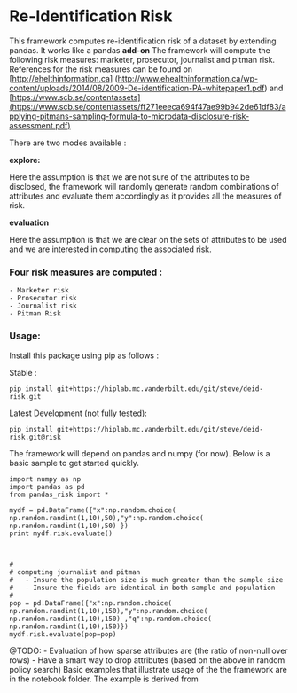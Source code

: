 # Re-Identification Risk

This framework computes re-identification risk of a dataset by extending pandas. It works like a pandas **add-on** 
The framework will compute the following risk measures: marketer, prosecutor, journalist and pitman risk. References for the risk measures can be found on [http://ehelthinformation.ca] (http://www.ehealthinformation.ca/wp-content/uploads/2014/08/2009-De-identification-PA-whitepaper1.pdf) and [https://www.scb.se/contentassets](https://www.scb.se/contentassets/ff271eeeca694f47ae99b942de61df83/applying-pitmans-sampling-formula-to-microdata-disclosure-risk-assessment.pdf)

There are two modes available :
    
**explore:**

Here the assumption is that we are not sure of the attributes to be disclosed, the framework will randomly generate random combinations of attributes and evaluate them accordingly as it provides all the measures of risk. 

**evaluation**

Here the assumption is that we are clear on the sets of attributes to be used and we are interested in computing the associated risk.


### Four risk measures are computed :

    - Marketer risk
    - Prosecutor risk
    - Journalist risk
    - Pitman Risk

### Usage:

Install this package using pip as follows :

Stable :
    
    pip install git+https://hiplab.mc.vanderbilt.edu/git/steve/deid-risk.git
    
    
Latest Development (not fully tested):
    
    pip install git+https://hiplab.mc.vanderbilt.edu/git/steve/deid-risk.git@risk
    
The framework will depend on pandas and numpy (for now). Below is a basic sample to get started quickly.


    import numpy as np
    import pandas as pd
    from pandas_risk import *

    mydf = pd.DataFrame({"x":np.random.choice( np.random.randint(1,10),50),"y":np.random.choice( np.random.randint(1,10),50) })
    print mydf.risk.evaluate()



    #
    # computing journalist and pitman
    #   - Insure the population size is much greater than the sample size 
    #   - Insure the fields are identical in both sample and population
    #
    pop = pd.DataFrame({"x":np.random.choice( np.random.randint(1,10),150),"y":np.random.choice( np.random.randint(1,10),150) ,"q":np.random.choice( np.random.randint(1,10),150)})
    mydf.risk.evaluate(pop=pop)


@TODO:
    - Evaluation of how sparse attributes are (the ratio of non-null over rows)
    - Have a smart way to drop attributes (based on the above in random policy search)
Basic examples that illustrate usage of the the framework are in the notebook folder. The example is derived from 

	
